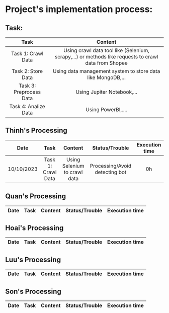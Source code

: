 # Project's implementation process: 

## Task: 

| Task                       |   Content                                                                                                  | 
|:--------------------------:|:----------------------------------------------------------------------------------------------------------:|
| Task 1: Crawl Data         |  Using crawl data tool like (Selenium, scrapy,...) or methods like requests to crawl data from Shopee      | 
| Task 2: Store Data         |  Using data management system to store data like MongoDB,...                                               |
| Task 3: Preprocess Data    |  Using Jupiter Notebook,...                                                                                |  
| Task 4: Analize Data       |  Using PowerBI,....                                                                                        |

## Thinh's Processing

| Date        | Task                       |  Content                       | Status/Trouble                     |Execution time | 
| ------------|:--------------------------:|:------------------------------:|:----------------------------------:|:-------------:|
| 10/10/2023  | Task 1: Crawl Data         |  Using Selenium to crawl data  | Processing/Avoid detecting bot     |       0h      |

## Quan's Processing

| Date        | Task                       |  Content                       | Status/Trouble                     |Execution time | 
| ------------|:--------------------------:|:------------------------------:|:----------------------------------:|:-------------:|


## Hoai's Processing

| Date        | Task                       |  Content                       | Status/Trouble                     |Execution time | 
| ------------|:--------------------------:|:------------------------------:|:----------------------------------:|:-------------:|


## Luu's Processing

| Date        | Task                       |  Content                       | Status/Trouble                     |Execution time | 
| ------------|:--------------------------:|:------------------------------:|:----------------------------------:|:-------------:|


## Son's Processing

| Date        | Task                       |  Content                       | Status/Trouble                     |Execution time | 
| ------------|:--------------------------:|:------------------------------:|:----------------------------------:|:-------------:|

